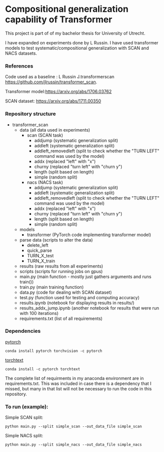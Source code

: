 # Compositional generalization capability of Transformer

This project is part of of my bachelor thesis for University of Utrecht. 

I have expanded on experiments done by L Russin. I have used transformer models to test systematic/compositional generalization with SCAN and NACS datasets.


### References
Code used as a baseline : L Russin J.transformerscan https://github.com/jlrussin/transformer_scan.

Transformer model:https://arxiv.org/abs/1706.03762

SCAN dataset: https://arxiv.org/abs/1711.00350

### Repository structure
* transformer_scan
  * data (all data used in experiments)
    * scan (SCAN task)
      * addjump 		(systematic generalization split)
      * addleft 		(systematic generalization split)
      * addleft_removedleft	(split to check whether the "TURN LEFT" command was used by the model)
      * addx			(replaced "left" with "x")
      * churny			(replaced "turn left" with "churn y")
      * length			(split based on length)
      * simple 			(random split)
    * nacs (NACS task)
      * addjump 		(systematic generalization split)
      * addleft 		(systematic generalization split)
      * addleft_removedleft	(split to check whether the "TURN LEFT" command was used by the model)
      * addx			(replaced "left" with "x")
      * churny			(replaced "turn left" with "churn y")
      * length			(split based on length)
      * simple 			(random split)	
  * models
    * transformer (PyTorch code implementing transformer model)
  * parse data	(scripts to alter the data)
    * delete_left
    * quick_parse
    * TURN_X_test
    * TURN_X_train
  * results (raw results from all experiments)
  * scripts (scripts for running jobs on gpus)
  * main.py (main function - mostly just gathers arguments and runs train())
  * train.py (main training function)
  * data.py (code for dealing with SCAN dataset)
  * test.py (function used for testing and computing accuracy)
  * results.ipynb (notebook for displaying results in results/)
  * results_addx_jump.ipynb (another notebook for results that were run with 100 iterations)
  * requirements.txt (list of all requirements)
  
### Dependencies
[pytorch](https://pytorch.org/)
```
conda install pytorch torchvision -c pytorch
```
[torchtext](https://pytorch.org/text/)
```
conda install -c pytorch torchtext
```
The complete list of requirments in my anaconda environment are in requirements.txt. This was included in case there is a dependency that I missed, but many in that list will not be necessary to run the code in this repository. 
### To run (example):
Simple SCAN split:
```
python main.py --split simple_scan --out_data_file simple_scan
```

Simple NACS split:
```
python main.py --split simple_nacs --out_data_file simple_nacs
```
